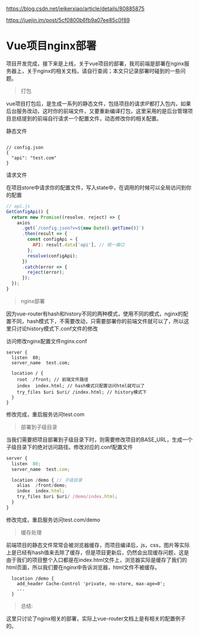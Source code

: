 https://blog.csdn.net/jeikerxiao/article/details/80885875

https://juejin.im/post/5cf0800b6fb9a07ee85c0f89

# Vue项目nginx部署

项目开发完成，接下来是上线，关于vue项目的部署，我司前端是部署在nginx服务器上，关于nginx的相关文档，请自行查阅；本文只记录部署时碰到的一些问题。

> 打包

vue项目打包后，是生成一系列的静态文件，包括项目的请求IP都打入包内，如果后台服务改动，这时你的前端文件，又要重新编译打包，这里采用的是后台管理项目总结提到的前端自行请求一个配置文件，动态修改你的相关配置。

静态文件
```ja

// config.json
{
  "api": "test.com"
}
```

请求文件

在项目store中请求你的配置文件，写入state中，在调用的时候可以全局访问到你的配置

```js
// api.js
GetConfigApi() {
  return new Promise((resolve, reject) => {
    axios
      .get(`/config.json?v=${new Date().getTime()}`)
      .then(result => {
        const configApi = {
          API: result.data['api'], // 统一接口
        };
        resolve(configApi);
      })
      .catch(error => {
        reject(error);
      });
  });
}
```

> nginx部署

因为vue-router有hash和history不同的两种模式，使用不同的模式，nginx的配置不同，hash模式下，不需要改动，只需要部署你的前端文件就可以了，所以这里只讨论history模式下.conf文件的修改

访问修改nginx配置文件nginx.conf

```text
server {
  listen  80;
  server_name  test.com;

  location / {
    root  /front; // 前端文件路径
    index  index.html; // hash模式只配置访问html就可以了
    try_files $uri $uri/ /index.html; // history模式下
  }
}
```

修改完成，重启服务访问test.com

> 部署到子级目录

当我们需要把项目部署到子级目录下时，则需要修改项目的BASE_URL，生成一个子级目录下的绝对访问路径。修改对应的.conf配置文件
```js
server {
  listen  80;
  server_name  test.com;

  location /demo { // 子级目录
    alias  /front/demo;
    index  index.html;
    try_files $uri $uri/ /demo/index.html; 
  }
}
```
修改完成，重启服务访问test.com/demo

> 缓存处理

前端项目的静态文件常常会被浏览器缓存，而项目编译后，js，css，图片等实际上是已经有hash值来去除了缓存，但是项目更新后，仍然会出现缓存问题，这是由于我们的项目整个入口都是在index.html文件上，浏览器实际是缓存了我们的html页面，所以我们要在nginx中告诉浏览器，html文件不被缓存。

```text
  location /demo {
    add_header Cache-Control 'private, no-store, max-age=0';
    ...
  }
```

> 总结:

这里只讨论了nginx相关的部署，实际上vue-router文档上是有相关的配置例子的。
